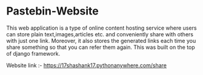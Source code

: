 # Pastebin-Website

This web application is a type of online content hosting service where users can store plain text,images,articles etc.
and conveniently share with others with just one link. Moreover, it also stores the generated links each time you share 
something so that you can refer them again. This was built on the top of django framework.

Website link :- https://17shashank17.pythonanywhere.com/share
